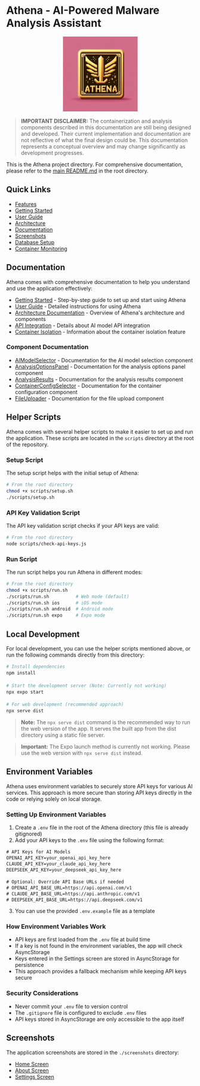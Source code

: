 # Athena - AI-Powered Malware Analysis Assistant

<div align="center">
  <img src="./assets/images/real-athena-logo.png" alt="Athena Logo" width="200" />
</div>

> **IMPORTANT DISCLAIMER:** The containerization and analysis components described in this documentation are still being designed and developed. Their current implementation and documentation are not reflective of what the final design could be. This documentation represents a conceptual overview and may change significantly as development progresses.

This is the Athena project directory. For comprehensive documentation, please refer to the [main README.md](../README.md) in the root directory.

## Quick Links

- [Features](../README.md#-features)
- [Getting Started](../README.md#-getting-started)
- [User Guide](../README.md#-user-guide)
- [Architecture](../README.md#️-architecture)
- [Documentation](../README.md#-documentation)
- [Screenshots](../README.md#-screenshots)
- [Database Setup](./docs/DATABASE_SETUP.md)
- [Container Monitoring](./docs/CONTAINER_MONITORING.md)

## Documentation

Athena comes with comprehensive documentation to help you understand and use the application effectively:

- [Getting Started](../docs/GETTING_STARTED.md) - Step-by-step guide to set up and start using Athena
- [User Guide](../docs/USER_GUIDE.md) - Detailed instructions for using Athena
- [Architecture Documentation](../docs/ARCHITECTURE.md) - Overview of Athena's architecture and components
- [API Integration](../docs/API_INTEGRATION.md) - Details about AI model API integration
- [Container Isolation](../docs/CONTAINER_ISOLATION.md) - Information about the container isolation feature

### Component Documentation

- [AIModelSelector](../docs/components/AI_MODEL_SELECTOR.md) - Documentation for the AI model selection component
- [AnalysisOptionsPanel](../docs/components/ANALYSIS_OPTIONS_PANEL.md) - Documentation for the analysis options panel component
- [AnalysisResults](../docs/components/ANALYSIS_RESULTS.md) - Documentation for the analysis results component
- [ContainerConfigSelector](../docs/components/CONTAINER_CONFIG_SELECTOR.md) - Documentation for the container configuration component
- [FileUploader](../docs/components/FILE_UPLOADER.md) - Documentation for the file upload component

## Helper Scripts

Athena comes with several helper scripts to make it easier to set up and run the application. These scripts are located in the `scripts` directory at the root of the repository.

### Setup Script

The setup script helps with the initial setup of Athena:

```bash
# From the root directory
chmod +x scripts/setup.sh
./scripts/setup.sh
```

### API Key Validation Script

The API key validation script checks if your API keys are valid:

```bash
# From the root directory
node scripts/check-api-keys.js
```

### Run Script

The run script helps you run Athena in different modes:

```bash
# From the root directory
chmod +x scripts/run.sh
./scripts/run.sh          # Web mode (default)
./scripts/run.sh ios      # iOS mode
./scripts/run.sh android  # Android mode
./scripts/run.sh expo     # Expo mode
```

## Local Development

For local development, you can use the helper scripts mentioned above, or run the following commands directly from this directory:

```bash
# Install dependencies
npm install

# Start the development server (Note: Currently not working)
npx expo start

# For web development (recommended approach)
npx serve dist
```

> **Note:** The `npx serve dist` command is the recommended way to run the web version of the app. It serves the built app from the dist directory using a static file server.

> **Important:** The Expo launch method is currently not working. Please use the web version with `npx serve dist` instead.

## Environment Variables

Athena uses environment variables to securely store API keys for various AI services. This approach is more secure than storing API keys directly in the code or relying solely on local storage.

### Setting Up Environment Variables

1. Create a `.env` file in the root of the Athena directory (this file is already gitignored)
2. Add your API keys to the `.env` file using the following format:

```
# API Keys for AI Models
OPENAI_API_KEY=your_openai_api_key_here
CLAUDE_API_KEY=your_claude_api_key_here
DEEPSEEK_API_KEY=your_deepseek_api_key_here

# Optional: Override API Base URLs if needed
# OPENAI_API_BASE_URL=https://api.openai.com/v1
# CLAUDE_API_BASE_URL=https://api.anthropic.com/v1
# DEEPSEEK_API_BASE_URL=https://api.deepseek.com/v1
```

3. You can use the provided `.env.example` file as a template

### How Environment Variables Work

- API keys are first loaded from the `.env` file at build time
- If a key is not found in the environment variables, the app will check AsyncStorage
- Keys entered in the Settings screen are stored in AsyncStorage for persistence
- This approach provides a fallback mechanism while keeping API keys secure

### Security Considerations

- Never commit your `.env` file to version control
- The `.gitignore` file is configured to exclude `.env` files
- API keys stored in AsyncStorage are only accessible to the app itself

## Screenshots

The application screenshots are stored in the `./screenshots` directory:

- [Home Screen](./screenshots/home2.png)
- [About Screen](./screenshots/about2.png)
- [Settings Screen](./screenshots/settings2.png)
